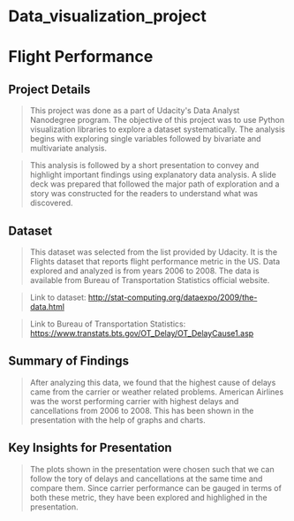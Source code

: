 # Data_visualization_project

# Flight Performance 
## Project Details

> This project was done as a part of Udacity's Data Analyst Nanodegree program. The objective of this project was to use Python visualization libraries to explore a dataset systematically. The analysis begins with exploring single variables followed by bivariate and multivariate analysis. 

> This analysis is followed by a short presentation to convey and highlight important findings using explanatory data analysis. A slide deck was prepared that followed the major path of exploration and a story was constructed for the readers to understand what was discovered. 


## Dataset

> This dataset was selected from the list provided by Udacity. It is the Flights dataset that reports flight performance metric in the US. Data explored and analyzed is from years 2006 to 2008. The data is available from Bureau of Transportation Statistics official website. 

> Link to dataset: http://stat-computing.org/dataexpo/2009/the-data.html

> Link to Bureau of Transportation Statistics: https://www.transtats.bts.gov/OT_Delay/OT_DelayCause1.asp


## Summary of Findings

> After analyzing this data, we found that the highest cause of delays came from the carrier or weather related problems. American Airlines was the worst performing carrier with highest delays and cancellations from 2006 to 2008. This has been shown in the presentation with the help of graphs and charts. 


## Key Insights for Presentation

> The plots shown in the presentation were chosen such that we can follow the tory of delays and cancellations at the same time and compare them. Since carrier performance can be gauged in terms of both these metric, they have been explored and highlighed in the presentation. 
